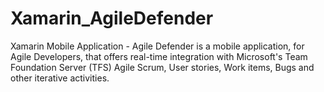 # Xamarin_AgileDefender
Xamarin Mobile Application - Agile Defender is a mobile application, for Agile Developers, that offers real-time integration with Microsoft's Team Foundation Server (TFS) Agile Scrum, User stories, Work items, Bugs and other iterative activities.
